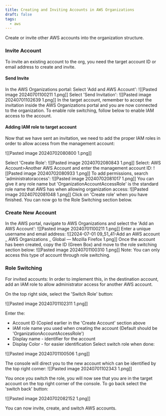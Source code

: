 ```yaml
---
title: Creating and Inviting Accounts in AWS Organizations
draft: false
tags:
  - aws
---
```


Create or invite other AWS accounts into the organization structure.

### Invite Account
To invite an existing account to the org, you need the target account ID or email address to create and invite.
#### Send Invite
In the AWS Organizations portal:
Select 'Add and AWS Account':
![[Pasted image 20240701100211 1.png]]
Select 'Send Invitation':
![[Pasted image 20240701102639 1.png]]
In the target account, remember to accept the invitation inside the AWS Organizations portal and you are now connected to the organization. To enable role switching, follow below to enable IAM access to the account.
#### Adding IAM role to target account
Now that we have sent an invitation, we need to add the proper IAM roles in order to allow access from the management account:

![[Pasted image 20240702080800 1.png]]

Select 'Create Role':
![[Pasted image 20240702080843 1.png]]
Select:
AWS Account>Another AWS Account and enter the management account ID:
![[Pasted image 20240702080933 1.png]]
To add permissions, search 'administratoraccess':
![[Pasted image 20240702081017 1.png]] 
You can give it any role name but 'OrganizationAccountAccessRole'  is the standard role name that AWS has when allowing organization access: ![[Pasted image 20240702081048 1.png]]
 Click on 'Create role' when you have finished. You can now go to the Role Switching section below.
### Create New Account
In the AWS portal, navigate to AWS Organizations and select the 'Add an AWS Account':
![[Pasted image 20240701100211 1.png]]
Enter a unique username and email address:
![[2024-07-01 09_51_41-Add an AWS account _ AWS Organizations _ Global — Mozilla Firefox 1.png]]
Once the account has been created, copy the ID (Green Box) and move to the role switching section below:
![[Pasted image 20240701100310 1.png]]
Note: You can only access this type of account through role switching.
### Role Switching
For invited accounts: In order to implement this, in the destination account, add an IAM role to allow administrator access for another AWS account.

On the top right side, select the 'Switch Role' button:

![[Pasted image 20240701102311 1.png]]

Enter the:
- Account ID (Copied earlier in the 'Create Account' section above
- IAM role name you used when creating the account (Default should be 'OrganizationAccountAccessRole')
- Display name - identifier for the account
- Display Color - for easier identification
Select switch role when done:

![[Pasted image 20240701100506 1.png]]

The console will direct you to the new account which can be identified by the top right corner:
![[Pasted image 20240701102343 1.png]]

You once you switch the role, you will now see that you are in the target account on the top right corner of the console. To go back select the 'switch back' button:

![[Pasted image 20240702082152 1.png]]

You can now invite, create, and switch AWS accounts. 


